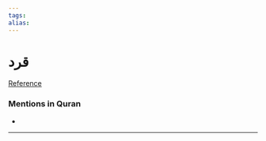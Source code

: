```yaml
---
tags: 
alias: 
---
```


# قرد

[Reference](https://corpus.quran.com/concept.jsp?id=ape)

### Mentions in Quran
- 

---

